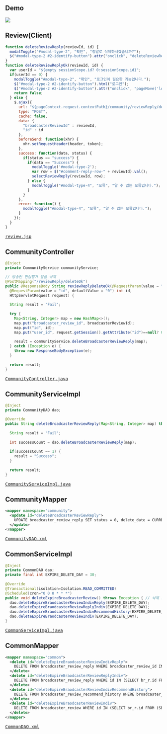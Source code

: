 ## Demo
<img src="https://user-images.githubusercontent.com/47962660/64977074-a9417980-d8ed-11e9-8675-03391aec705a.gif"/>

## Review(Client)
```javascript
function deleteReviewReply(reviewId, id) {
  modalToggle("#modal-type-2", "확인", "정말로 삭제하시겠습니까?");
  $("#modal-type-2 #2-identify-button").attr("onclick", "deleteReviewReplyOk('" + reviewId + "','" + id + "');");
}
function deleteReviewReplyOk(reviewId, id) {
  var userId = "${empty sessionScope.id? 0:sessionScope.id}";
  if(userId == 0) {
    modalToggle("#modal-type-2", "확인", "로그인이 필요한 기능입니다.");
    $("#modal-type-2 #2-identify-button").html("로그인");
    $("#modal-type-2 #2-identify-button").attr("onclick", "pageMove('login')");
    return false;
  } else {
    $.ajax({
      url: "${pageContext.request.contextPath}/community/reviewReply/deleteOk",
      type: "POST",
      cache: false,
      data: {
        "broadcasterReviewId" : reviewId,
        "id" : id
      },
      beforeSend: function(xhr) {
        xhr.setRequestHeader(header, token);
      },
      success: function(data, status) {
        if(status == "success") {
          if(data == "Success") {
            modalToggle('#modal-type-2');
            var row = $("#comment-reply-row-" + reviewId).val();
            selectReviewReply(reviewId, row);
          } else {
            modalToggle("#modal-type-4", "오류", "알 수 없는 오류입니다.");
          }
        }
      },
      error: function() {
        modalToggle("#modal-type-4", "오류", "알 수 없는 오류입니다.");
      }
    });
  }
}
```
<pre>
<a href="https://github.com/KimJongHyeok2/aps/blob/master/APS/src/main/webapp/WEB-INF/views/community/review.jsp">review.jsp</a>
</pre>
## CommunityController
```java
@Inject
private CommunityService communityService;

// 방송인 민심평가 답글 삭제
@PostMapping("/reviewReply/deleteOk")
public @ResponseBody String reviewReplyDeleteOk(@RequestParam(value = "broadcasterReviewId", defaultValue = "0") int broadcasterReviewId,
  @RequestParam(value = "id", defaultValue = "0") int id,
  HttpServletRequest request) {
		
  String result = "Fail";
		
  try {
    Map<String, Integer> map = new HashMap<>();
    map.put("broadcaster_review_id", broadcasterReviewId);
    map.put("id", id);
    map.put("user_id", request.getSession().getAttribute("id")==null? 0:(Integer)request.getSession().getAttribute("id"));
			
    result = communityService.deleteBroadcasterReviewReply(map);
  } catch (Exception e) {
    throw new ResponseBodyException(e);
  }
		
  return result;
}
```
<pre>
<a href="https://github.com/KimJongHyeok2/aps/blob/master/APS/src/main/java/com/kjh/aps/controller/CommunityController.java">CommunityController.java</a>
</pre>
## CommunityServiceImpl
```java
@Inject
private CommunityDAO dao;

@Override
public String deleteBroadcasterReviewReply(Map<String, Integer> map) throws Exception { // 평가의 답글 삭제
		
  String result = "Fail";
		
  int successCount = dao.deleteBroadcasterReviewReply(map);
		
  if(successCount == 1) {
    result = "Success";
  }
		
  return result;
}
```
<pre>
<a href="https://github.com/KimJongHyeok2/aps/blob/master/APS/src/main/java/com/kjh/aps/service/CommunityServiceImpl.java">CommunityServiceImpl.java</a>
</pre>
## CommunityMapper
```xml
<mapper namespace="community">
  <update id="deleteBroadcasterReviewReply">
    UPDATE broadcaster_review_reply SET status = 0, delete_date = CURRENT_TIMESTAMP WHERE (broadcaster_review_id = #{broadcaster_review_id}) AND (id = #{id} AND user_id = #{user_id}) AND status = 1
  </update>
</mapper>
```
<pre>
<a href="https://github.com/KimJongHyeok2/aps/blob/master/APS/src/main/java/com/kjh/aps/mapper/CommunityDAO.xml">CommunityDAO.xml</a>
</pre>
## CommonServiceImpl
```java
@Inject
private CommonDAO dao;
private final int EXPIRE_DELETE_DAY = 30;
 
@Override
@Transactional(isolation=Isolation.READ_COMMITTED)
@Scheduled(cron="0 0 0 * * *")
public void deleteExpireBroadcasterReview() throws Exception { // 삭제 요청 민심평가 및 답글 30일 보관 기한 만료 시 영구삭제
  dao.deleteExpireBraodcasterReviewIndivReply(EXPIRE_DELETE_DAY);
  dao.deleteExpireBraodcasterReviewReplyIndiv(EXPIRE_DELETE_DAY);
  dao.deleteExpireBraodcasterReviewIndivRecommendHistory(EXPIRE_DELETE_DAY);
  dao.deleteExpireBraodcasterReviewIndiv(EXPIRE_DELETE_DAY);
}
```
<pre>
<a href="https://github.com/KimJongHyeok2/aps/blob/master/APS/src/main/java/com/kjh/aps/service/CommonServiceImpl.java">CommonServiceImpl.java</a>
</pre>
## CommonMapper
```xml
<mapper namespace="common">
  <delete id="deleteExpireBraodcasterReviewIndivReply">
    DELETE FROM broadcaster_review_reply WHERE broadcaster_review_id IN (SELECT br_r.id FROM (SELECT id, delete_date, datediff(CURRENT_TIMESTAMP, delete_Date) datediff FROM broadcaster_review WHERE status = 0) br_r WHERE br_r.datediff >= #{param1})
  </delete>
  <delete id="deleteExpireBraodcasterReviewReplyIndiv">
    DELETE FROM broadcaster_review_reply WHERE id IN (SELECT br_r.id FROM (SELECT id, delete_date, datediff(CURRENT_TIMESTAMP, delete_date) datediff FROM broadcaster_review_reply WHERE status = 0) br_r WHERE br_r.datediff >= #{param1})
  </delete>
  <delete id="deleteExpireBraodcasterReviewIndivRecommendHistory">
    DELETE FROM broadcaster_review_recommend_history WHERE broadcaster_review_id IN (SELECT br_r.id FROM (SELECT id, delete_date, datediff(CURRENT_TIMESTAMP, delete_Date) datediff FROM broadcaster_review WHERE status = 0) br_r WHERE br_r.datediff >= #{param1})
  </delete>
  <delete id="deleteExpireBraodcasterReviewIndiv">
    DELETE FROM broadcaster_review WHERE id IN (SELECT br_r.id FROM (SELECT id, delete_date, datediff(CURRENT_TIMESTAMP, delete_Date) datediff FROM broadcaster_review WHERE status = 0) br_r WHERE br_r.datediff >= #{param1})
  </delete>
</mapper>
```
<pre>
<a href="https://github.com/KimJongHyeok2/aps/blob/master/APS/src/main/java/com/kjh/aps/mapper/CommonDAO.xml">CommonDAO.xml</a>
</pre>
